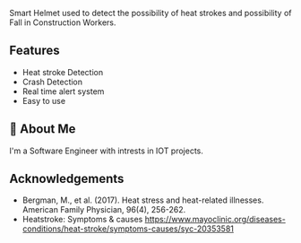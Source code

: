 Smart Helmet used to detect the possibility of heat strokes and possibility of Fall in Construction Workers.
## Features

- Heat stroke Detection
- Crash Detection
- Real time alert system
- Easy to use


## 🚀 About Me
I'm a Software Engineer with intrests in IOT projects.


## Acknowledgements

 - Bergman, M., et al. (2017). Heat stress and heat-related illnesses. American Family Physician, 96(4), 256-262.
 - Heatstroke: Symptoms & causes https://www.mayoclinic.org/diseases-conditions/heat-stroke/symptoms-causes/syc-20353581

